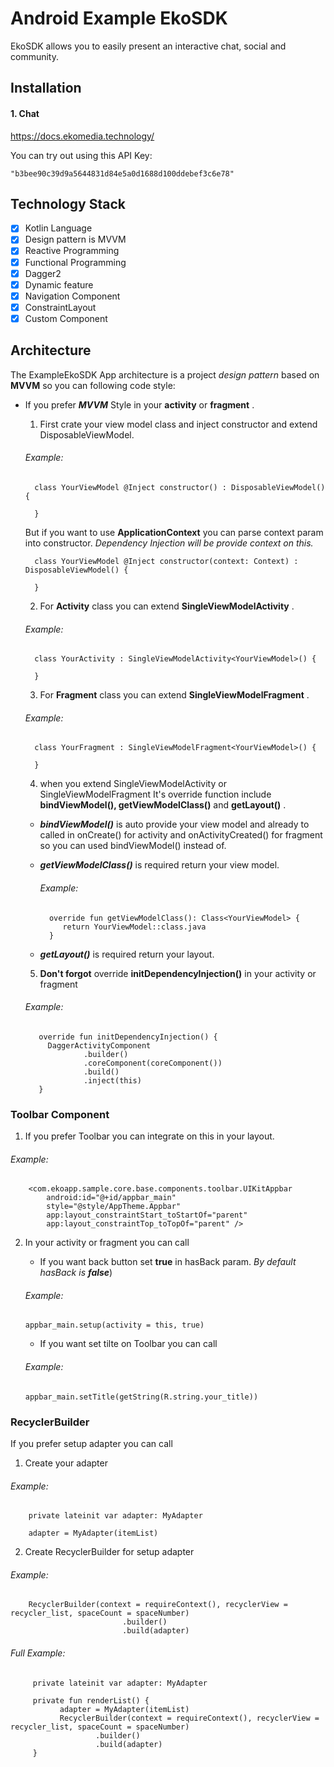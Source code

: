 # Android Example EkoSDK
EkoSDK allows you to easily present an interactive chat, social and community.

## Installation
#### 1. Chat

https://docs.ekomedia.technology/

You can try out using this API Key: 
```
"b3bee90c39d9a5644831d84e5a0d1688d100ddebef3c6e78"
```

## Technology Stack
- [X] Kotlin Language
- [X] Design pattern is MVVM
- [X] Reactive Programming
- [X] Functional Programming
- [X] Dagger2
- [X] Dynamic feature
- [X] Navigation Component
- [X] ConstraintLayout
- [X] Custom Component

## Architecture 
The ExampleEkoSDK App architecture is a project _design pattern_ based on **MVVM** so you can following code style:
   
   - If you prefer ***MVVM*** Style in your **activity** or **fragment** .

      1. First crate your view model class and inject constructor and extend DisposableViewModel.
      ###### Example:
      ```
        class YourViewModel @Inject constructor() : DisposableViewModel() {
        
        }
      ```
      But if you want to use **ApplicationContext** you can parse context param into constructor. _Dependency Injection will be provide context on this._
      ```
        class YourViewModel @Inject constructor(context: Context) : DisposableViewModel() {
        
        }
      ```
       2. For **Activity** class you can extend **SingleViewModelActivity** .
       ###### Example:
       ```
         class YourActivity : SingleViewModelActivity<YourViewModel>() {
      
         }
       ```
       3. For **Fragment** class you can extend **SingleViewModelFragment** .
       ###### Example:
       ```
         class YourFragment : SingleViewModelFragment<YourViewModel>() {
      
         }
       ```
      4. when you extend SingleViewModelActivity or SingleViewModelFragment It's override function include **bindViewModel(), getViewModelClass()** and **getLayout()** .
      
        - ***bindViewModel()*** is auto provide your view model and already to called in onCreate() for activity and onActivityCreated() for fragment so you can used bindViewModel() instead of.

        - ***getViewModelClass()*** is required return your view model.
            ###### Example:
            ```
              override fun getViewModelClass(): Class<YourViewModel> {
                 return YourViewModel::class.java
              }
            ```
        - ***getLayout()*** is required return your layout.
     
     5. **Don't forgot** override **initDependencyInjection()** in your activity or fragment
     ###### Example:

            override fun initDependencyInjection() {
              DaggerActivityComponent
                      .builder()
                      .coreComponent(coreComponent())
                      .build()
                      .inject(this)
            }

### Toolbar Component
1. If you prefer Toolbar you can integrate on this in your layout.
###### Example:
   ```
       <com.ekoapp.sample.core.base.components.toolbar.UIKitAppbar
           android:id="@+id/appbar_main"
           style="@style/AppTheme.Appbar"
           app:layout_constraintStart_toStartOf="parent"
           app:layout_constraintTop_toTopOf="parent" />
   ```
2. In your activity or fragment you can call 

   - If you want back button set **true** in hasBack param. _By default hasBack is **false**_)
   ###### Example:
   ```
   appbar_main.setup(activity = this, true)
   ```
   - If you want set tilte on Toolbar you can call
   ###### Example:
   ```
   appbar_main.setTitle(getString(R.string.your_title))
   ```
   
### RecyclerBuilder
   If you prefer setup adapter you can call
   1. Create your adapter
   ###### Example:
        private lateinit var adapter: MyAdapter
         
        adapter = MyAdapter(itemList)
        
   2. Create RecyclerBuilder for setup adapter
   ###### Example:
          
        RecyclerBuilder(context = requireContext(), recyclerView = recycler_list, spaceCount = spaceNumber)
                             .builder()
                             .build(adapter)
   
   ###### Full Example:
         private lateinit var adapter: MyAdapter
         
         private fun renderList() {
               adapter = MyAdapter(itemList)
               RecyclerBuilder(context = requireContext(), recyclerView = recycler_list, spaceCount = spaceNumber)
                       .builder()
                       .build(adapter)
         }
      

